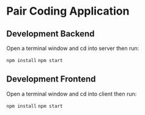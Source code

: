 # Pair Coding Application

## Development Backend
Open a terminal window and cd into server then run:

`npm install`
`npm start`

## Development Frontend
Open a terminal window and cd into client then run:

`npm install`
`npm start`